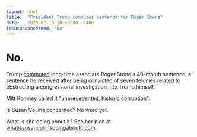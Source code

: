 ```yaml
---
layout: post
title:  "President Trump commutes sentence for Roger Stone"
date:   2020-07-10 18:53:00 -0400
issusanconcerned: "No"
---
```

# No.

Trump [commuted](https://www.nytimes.com/2020/07/10/us/politics/trump-roger-stone-clemency.html) long-time associate Roger Stone's 40-month sentence, a sentence he received after being convicted of seven felonies related to obstructing a congressional investigation into Trump himself.

Mitt Romney called it ["unprecedented, historic corruption"](https://twitter.com/MittRomney/status/1281937795616067586).

Is Susan Collins concerned? No word yet.

What is she doing about it? See her plan at [whatissusancollinsdoingaboutit.com](https://whatissusancollinsdoingaboutit.com).
